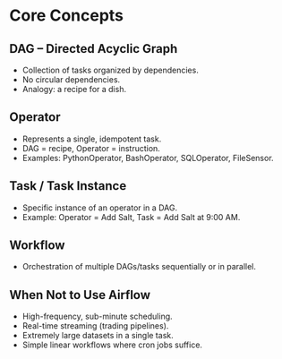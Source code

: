 # Core Concepts

## DAG – Directed Acyclic Graph
- Collection of tasks organized by dependencies.
- No circular dependencies.
- Analogy: a recipe for a dish.

## Operator
- Represents a single, idempotent task.
- DAG = recipe, Operator = instruction.
- Examples: PythonOperator, BashOperator, SQLOperator, FileSensor.

## Task / Task Instance
- Specific instance of an operator in a DAG.
- Example: Operator = Add Salt, Task = Add Salt at 9:00 AM.

## Workflow
- Orchestration of multiple DAGs/tasks sequentially or in parallel.

## When Not to Use Airflow
- High-frequency, sub-minute scheduling.
- Real-time streaming (trading pipelines).
- Extremely large datasets in a single task.
- Simple linear workflows where cron jobs suffice.